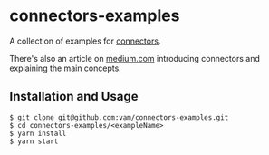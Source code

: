 # connectors-examples
A collection of examples for [connectors](https://github.com/crudlio/crudl-connectors-base).

There's also an article on [medium.com](https://medium.com/@_vam/connectors-a-modular-and-middleware-based-access-to-an-api) introducing connectors and explaining the main concepts.

## Installation and Usage

```
$ git clone git@github.com:vam/connectors-examples.git
$ cd connectors-examples/<exampleName>
$ yarn install
$ yarn start
```
